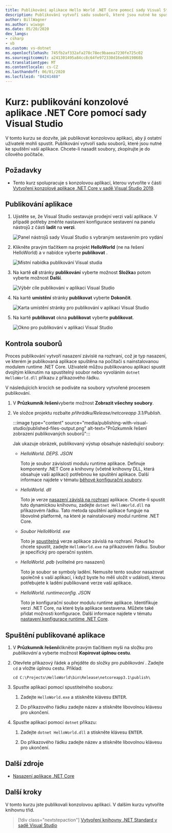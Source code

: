 ```yaml
---
title: Publikování aplikace Hello World .NET Core pomocí sady Visual Studio
description: Publikování vytvoří sadu souborů, které jsou nutné ke spuštění aplikace .NET Core.
author: BillWagner
ms.author: wiwagn
ms.date: 05/20/2020
dev_langs:
- csharp
- vb
ms.custom: vs-dotnet
ms.openlocfilehash: 745fb2af332afa278c78ec9baeea7230fe725c02
ms.sourcegitcommit: a241301495a84cc8c64fe972330d16edd619868b
ms.translationtype: MT
ms.contentlocale: cs-CZ
ms.lasthandoff: 06/01/2020
ms.locfileid: "84241488"
---
```

# <a name="tutorial-publish-a-net-core-console-application-with-visual-studio"></a>Kurz: publikování konzolové aplikace .NET Core pomocí sady Visual Studio

V tomto kurzu se dozvíte, jak publikovat konzolovou aplikaci, aby ji ostatní uživatelé mohli spustit. Publikování vytvoří sadu souborů, které jsou nutné ke spuštění vaší aplikace. Chcete-li nasadit soubory, zkopírujte je do cílového počítače.

## <a name="prerequisites"></a>Požadavky

- Tento kurz spolupracuje s konzolovou aplikací, kterou vytvoříte v části [Vytvoření konzolové aplikace .NET Core v sadě Visual Studio 2019](with-visual-studio.md).

## <a name="publish-the-app"></a>Publikování aplikace

1. Ujistěte se, že Visual Studio sestavuje prodejní verzi vaší aplikace. V případě potřeby změňte nastavení konfigurace sestavení na panelu nástrojů z části **ladit** na **verzi**.

   ![Panel nástrojů sady Visual Studio s vybraným sestavením pro vydání](media/publishing-with-visual-studio/visual-studio-toolbar-release.png)

1. Klikněte pravým tlačítkem na projekt **HelloWorld** (ne na řešení HelloWorld) a v nabídce vyberte **publikovat** .

   ![Místní nabídka publikování Visual studia](media/publishing-with-visual-studio/publish-context-menu.png)

1. Na kartě **cíl** stránky **publikování** vyberte možnost **Složka**a potom vyberte možnost **Další**.

   ![Výběr cíle publikování v aplikaci Visual Studio](media/publishing-with-visual-studio/pick-publish-target.png)

1. Na kartě **umístění** stránky **publikovat** vyberte **Dokončit**.

   ![Karta umístění stránky pro publikování v aplikaci Visual Studio](media/publishing-with-visual-studio/publish-page-loc-tab.png)

1. Na kartě **publikovat** okna **publikovat** vyberte **publikovat**.

   ![Okno pro publikování v aplikaci Visual Studio](media/publishing-with-visual-studio/publish-page.png)

## <a name="inspect-the-files"></a>Kontrola souborů

Proces publikování vytvoří nasazení závislé na rozhraní, což je typ nasazení, ve kterém je publikovaná aplikace spuštěna na počítači s nainstalovanou modulem runtime .NET Core. Uživatelé můžou publikovanou aplikaci spustit dvojitým kliknutím na spustitelný soubor nebo vyvoláním `dotnet HelloWorld.dll` příkazu z příkazového řádku.

V následujících krocích se podíváte na soubory vytvořené procesem publikování.

1. V **Průzkumník řešení**vyberte možnost **Zobrazit všechny soubory**.

1. Ve složce projektu rozbalte *přihrádku/Release/netcoreapp 3.1/Publish*.

   :::image type="content" source="media/publishing-with-visual-studio/published-files-output.png" alt-text="Průzkumník řešení zobrazení publikovaných souborů":::

   Jak ukazuje obrázek, publikovaný výstup obsahuje následující soubory:

   * *HelloWorld. DEPS. JSON*

      Toto je soubor závislostí modulu runtime aplikace. Definuje komponenty .NET Core a knihovny (včetně knihovny DLL, která obsahuje vaši aplikaci) potřebnou ke spuštění aplikace. Další informace najdete v tématu [běhové konfigurační soubory](https://github.com/dotnet/cli/blob/85ca206d84633d658d7363894c4ea9d59e515c1a/Documentation/specs/runtime-configuration-file.md).

   * *HelloWorld. dll*

      Toto je verze [nasazení závislá na rozhraní](../deploying/deploy-with-cli.md#framework-dependent-deployment) aplikace. Chcete-li spustit tuto dynamickou knihovnu, zadejte `dotnet HelloWorld.dll` na příkazovém řádku. Tato metoda spuštění aplikace funguje na libovolné platformě, na které je nainstalovaný modul runtime .NET Core.

   * *Soubor HelloWorld. exe*

      Toto je [spustitelná](../deploying/deploy-with-cli.md#framework-dependent-executable) verze aplikace závislá na rozhraní. Pokud ho chcete spustit, zadejte `HelloWorld.exe` na příkazovém řádku. Soubor je specifický pro operační systém.

   * *HelloWorld. pdb* (volitelné pro nasazení)

      Toto je soubor se symboly ladění. Nemusíte tento soubor nasazovat společně s vaší aplikací, i když byste ho měli uložit v události, kterou potřebujete k ladění publikované verze vaší aplikace.

   * *HelloWorld. runtimeconfig. JSON*

      Toto je konfigurační soubor modulu runtime aplikace. Identifikuje verzi .NET Core, na které byla aplikace sestavena. Můžete také přidat možnosti konfigurace. Další informace najdete v tématu [nastavení konfigurace runtime .NET Core](../run-time-config/index.md#runtimeconfigjson).

## <a name="run-the-published-app"></a>Spuštění publikované aplikace

1. V **Průzkumník řešení**klikněte pravým tlačítkem myši na složku pro *publikování* a vyberte možnost **Kopírovat úplnou cestu**.

1. Otevřete příkazový řádek a přejděte do složky pro *publikování* . Zadejte `cd` a vložte úplnou cestu. Příklad:

   ```
   cd C:\Projects\HelloWorld\bin\Release\netcoreapp3.1\publish\
   ```

1. Spusťte aplikaci pomocí spustitelného souboru:

   1. Zadejte `HelloWorld.exe` a stiskněte klávesu <kbd>ENTER</kbd>.

   1. Do příkazového řádku zadejte název a stiskněte libovolnou klávesu pro ukončení.

1. Spusťte aplikaci pomocí `dotnet` příkazu:

   1. Zadejte `dotnet HelloWorld.dll` a stiskněte klávesu <kbd>ENTER</kbd>.

   1. Do příkazového řádku zadejte název a stiskněte libovolnou klávesu pro ukončení.

## <a name="additional-resources"></a>Další zdroje

- [Nasazení aplikace .NET Core](../deploying/index.md)

## <a name="next-steps"></a>Další kroky

V tomto kurzu jste publikovali konzolovou aplikaci. V dalším kurzu vytvoříte knihovnu tříd.

> [!div class="nextstepaction"]
> [Vytvoření knihovny .NET Standard v sadě Visual Studio](library-with-visual-studio.md)
